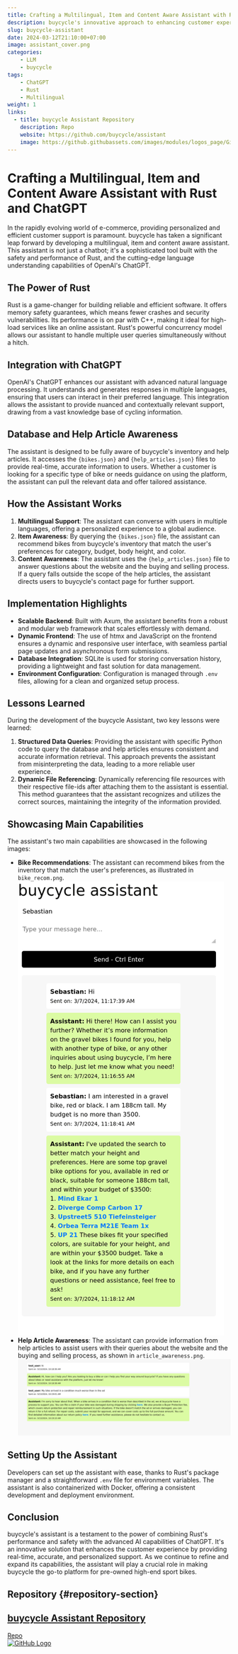 ```yaml
---
title: Crafting a Multilingual, Item and Content Aware Assistant with Rust and ChatGPT
description: buycycle's innovative approach to enhancing customer experience with a Rust-built assistant integrated with ChatGPT.
slug: buycycle-assistant
date: 2024-03-12T21:10:00+07:00
image: assistant_cover.png
categories:
    - LLM
    - buycycle
tags:
    - ChatGPT
    - Rust
    - Multilingual
weight: 1
links:
  - title: buycycle Assistant Repository
    description: Repo
    website: https://github.com/buycycle/assistant
    image: https://github.githubassets.com/images/modules/logos_page/GitHub-Mark.png
---
```


# Crafting a Multilingual, Item and Content Aware Assistant with Rust and ChatGPT
In the rapidly evolving world of e-commerce, providing personalized and efficient customer support is paramount. buycycle has taken a significant leap forward by developing a multilingual, item and content aware assistant. This assistant is not just a chatbot; it's a sophisticated tool built with the safety and performance of Rust, and the cutting-edge language understanding capabilities of OpenAI's ChatGPT.
## The Power of Rust
Rust is a game-changer for building reliable and efficient software. It offers memory safety guarantees, which means fewer crashes and security vulnerabilities. Its performance is on par with C++, making it ideal for high-load services like an online assistant. Rust's powerful concurrency model allows our assistant to handle multiple user queries simultaneously without a hitch.
## Integration with ChatGPT
OpenAI's ChatGPT enhances our assistant with advanced natural language processing. It understands and generates responses in multiple languages, ensuring that users can interact in their preferred language. This integration allows the assistant to provide nuanced and contextually relevant support, drawing from a vast knowledge base of cycling information.
## Database and Help Article Awareness
The assistant is designed to be fully aware of buycycle's inventory and help articles. It accesses the `{bikes.json}` and `{help_articles.json}` files to provide real-time, accurate information to users. Whether a customer is looking for a specific type of bike or needs guidance on using the platform, the assistant can pull the relevant data and offer tailored assistance.
## How the Assistant Works
1. **Multilingual Support**: The assistant can converse with users in multiple languages, offering a personalized experience to a global audience.
2. **Item Awareness**: By querying the `{bikes.json}` file, the assistant can recommend bikes from buycycle's inventory that match the user's preferences for category, budget, body height, and color.
3. **Content Awareness**: The assistant uses the `{help_articles.json}` file to answer questions about the website and the buying and selling process. If a query falls outside the scope of the help articles, the assistant directs users to buycycle's contact page for further support.
## Implementation Highlights
- **Scalable Backend**: Built with Axum, the assistant benefits from a robust and modular web framework that scales effortlessly with demand.
- **Dynamic Frontend**: The use of htmx and JavaScript on the frontend ensures a dynamic and responsive user interface, with seamless partial page updates and asynchronous form submissions.
- **Database Integration**: SQLite is used for storing conversation history, providing a lightweight and fast solution for data management.
- **Environment Configuration**: Configuration is managed through `.env` files, allowing for a clean and organized setup process.
## Lessons Learned
During the development of the buycycle Assistant, two key lessons were learned:
1. **Structured Data Queries**: Providing the assistant with specific Python code to query the database and help articles ensures consistent and accurate information retrieval. This approach prevents the assistant from misinterpreting the data, leading to a more reliable user experience.
2. **Dynamic File Referencing**: Dynamically referencing file resources with their respective file-ids after attaching them to the assistant is essential. This method guarantees that the assistant recognizes and utilizes the correct sources, maintaining the integrity of the information provided.
## Showcasing Main Capabilities
The assistant's two main capabilities are showcased in the following images:
- **Bike Recommendations**: The assistant can recommend bikes from the inventory that match the user's preferences, as illustrated in `bike_recom.png`.
![Bike Recommendations](bike_recom.png)
- **Help Article Awareness**: The assistant can provide information from help articles to assist users with their queries about the website and the buying and selling process, as shown in `article_awareness.png`.
![Help Article Awareness](article_awareness.png)

## Setting Up the Assistant
Developers can set up the assistant with ease, thanks to Rust's package manager and a straightforward `.env` file for environment variables. The assistant is also containerized with Docker, offering a consistent development and deployment environment.
## Conclusion
buycycle's assistant is a testament to the power of combining Rust's performance and safety with the advanced AI capabilities of ChatGPT. It's an innovative solution that enhances the customer experience by providing real-time, accurate, and personalized support. As we continue to refine and expand its capabilities, the assistant will play a crucial role in making buycycle the go-to platform for pre-owned high-end sport bikes.


## Repository {#repository-section}
<div class="article-list--compact links">
    <article>
        <a href="https://github.com/buycycle/assistant" target="_blank" rel="noopener">
            <div class="article-details">
                <h2 class="article-title">buycycle Assistant Repository</h2>
                <footer class="article-time">Repo</footer>
            </div>
            <div class="article-image">
                <img src="https://github.githubassets.com/images/modules/logos_page/GitHub-Mark.png" loading="lazy" alt="GitHub Logo">
            </div>
        </a>
    </article>
</div>

